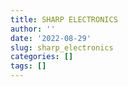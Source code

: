 ```yaml
---
title: SHARP ELECTRONICS
author: ''
date: '2022-08-29'
slug: sharp_electronics
categories: []
tags: []
---
```

